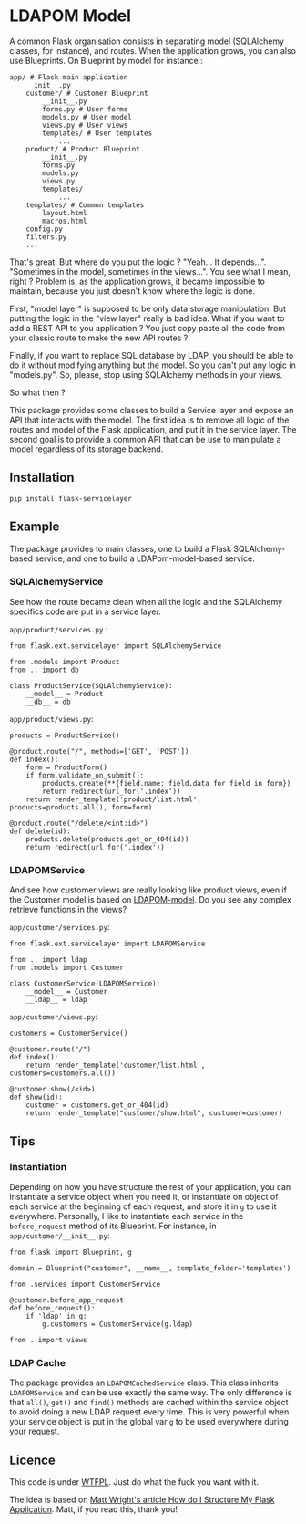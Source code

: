 # LDAPOM Model

A common Flask organisation consists in separating model (SQLAlchemy classes, for instance), and routes. When the application grows, you can also use Blueprints. On Blueprint by model for instance :

    app/ # Flask main application
        __init__.py
        customer/ # Customer Blueprint
            __init__.py
            forms.py # User forms
            models.py # User model
            views.py # User views
            templates/ # User templates
                ...
        product/ # Product Blueprint
            __init__.py
            forms.py
            models.py
            views.py
            templates/
                ...
        templates/ # Common templates
            layout.html
            macros.html
        config.py
        filters.py
        ...

That's great. But where do you put the logic ? "Yeah… It depends…". "Sometimes in the model, sometimes in the views…". You see what I mean, right ? Problem is, as the application grows, it became impossible to maintain, because you just doesn't know where the logic is done.

First, "model layer" is supposed to be only data storage manipulation. But putting the logic in the "view layer" really is bad idea. What if you want to add a REST API to you application ? You just copy paste all the code from your classic route to make the new API routes ?

Finally, if you want to replace SQL database by LDAP, you should be able to do it without modifying anything but the model. So you can't put any logic in "models.py". So, please, stop using SQLAlchemy methods in your views.

So what then ?

This package provides some classes to build a Service layer and expose an API that interacts with the model. The first idea is to remove all logic of the routes and model of the Flask application, and put it in the service layer. The second goal is to provide a common API that can be use to manipulate a model regardless of its storage backend.

## Installation

    pip install flask-servicelayer

## Example

The package provides to main classes, one to build a Flask SQLAlchemy-based service, and one to build a LDAPom-model-based service.

### SQLAlchemyService

See how the route became clean when all the logic and the SQLAlchemy specifics code are put in a service layer.

`app/product/services.py` :

    from flask.ext.servicelayer import SQLAlchemyService

    from .models import Product
    from .. import db

    class ProductService(SQLAlchemyService):
        __model__ = Product
        __db__ = db

`app/product/views.py`:

    products = ProductService()

    @product.route("/", methods=['GET', 'POST'])
    def index():
        form = ProductForm()
        if form.validate_on_submit():
            products.create(**{field.name: field.data for field in form})
            return redirect(url_for('.index'))
        return render_template('product/list.html', products=products.all(), form=form)

    @product.route("/delete/<int:id>")
    def delete(id):
        products.delete(products.get_or_404(id))
        return redirect(url_for('.index'))

### LDAPOMService

And see how customer views are really looking like product views, even if the Customer model is based on [LDAPOM-model](https://github.com/sysnove/ldapom-model). Do you see any complex retrieve functions in the views?

`app/customer/services.py`:

    from flask.ext.servicelayer import LDAPOMService

    from .. import ldap
    from .models import Customer

    class CustomerService(LDAPOMService):
        __model__ = Customer
        __ldap__ = ldap

`app/customer/views.py`:

    customers = CustomerService()

    @customer.route("/")
    def index():
        return render_template('customer/list.html', customers=customers.all())

    @customer.show(/<id>)
    def show(id):
        customer = customers.get_or_404(id)
        return render_template("customer/show.html", customer=customer)

## Tips

### Instantiation

Depending on how you have structure the rest of your application, you can instantiate a service object when you need it, or instantiate on object of each service at the beginning of each request, and store it in `g` to use it everywhere. Personally, I like to instantiate each service in the `before_request` method of its Blueprint. For instance, in `app/customer/__init__.py`:

    from flask import Blueprint, g

    domain = Blueprint("customer", __name__, template_folder='templates')

    from .services import CustomerService

    @customer.before_app_request
    def before_request():
        if 'ldap' in g:
            g.customers = CustomerService(g.ldap)

    from . import views

### LDAP Cache

The package provides an `LDAPOMCachedService` class. This class inherits `LDAPOMService` and can be use exactly the same way. The only difference is that `all()`, `get()` and `find()` methods are cached within the service object to avoid doing a new LDAP request every time. This is very powerful when your service object is put in the global var `g` to be used everywhere during your request.

## Licence

This code is under [WTFPL](https://en.wikipedia.org/wiki/WTFPL). Just do what the fuck you want with it.

The idea is based on [Matt Wright's article How do I Structure My Flask Application](http://mattupstate.com/python/2013/06/26/how-i-structure-my-flask-applications.html#s2c). Matt, if you read this, thank you!
